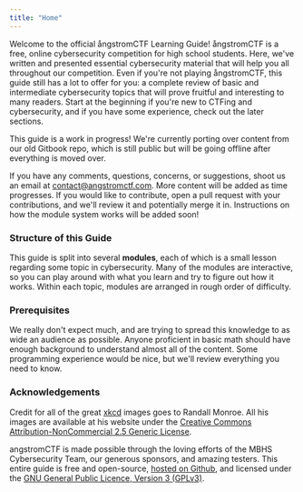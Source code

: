 ```yaml
---
title: "Home"
---
```


Welcome to the official &aring;ngstromCTF Learning Guide! &aring;ngstromCTF is a free, online cybersecurity competition for high school students. Here, we've written and presented essential cybersecurity material that will help you all throughout our competition. Even if you're not playing &aring;ngstromCTF, this guide still has a lot to offer for you: a complete review of basic and intermediate cybersecurity topics that will prove fruitful and interesting to many readers. Start at the beginning if you're new to CTFing and cybersecurity, and if you have some experience, check out the later sections.

This guide is a work in progress! We're currently porting over content from our old Gitbook repo, which is still public but will be going offline after everything is moved over.

If you have any comments, questions, concerns, or suggestions, shoot us an email at <a href="mailto:contact@angstromctf.com">contact@angstromctf.com</a>. More content will be added as time progresses. If you would like to contribute, open a pull request with your contributions, and we'll review it and potentially merge it in. Instructions on how the module system works will be added soon!

### Structure of this Guide

This guide is split into several **modules**, each of which is a small lesson regarding some topic in cybersecurity. Many of the modules are interactive, so you can play around with what you learn and try to figure out how it works. Within each topic, modules are arranged in rough order of difficulty.

### Prerequisites

We really don't expect much, and are trying to spread this knowledge to as wide an audience as possible. Anyone proficient in basic math should have enough background to understand almost all of the content. Some programming experience would be nice, but we'll review everything you need to know.

### Acknowledgements

Credit for all of the great <a href="http://xkcd.org" target="_blank">xkcd</a> images goes to Randall Monroe. All his images are available at his website under the <a href="http://creativecommons.org/licenses/by-nc/2.5/" target="_blank">Creative Commons Attribution-NonCommercial 2.5 Generic License</a>.

angstromCTF is made possible through the loving efforts of the MBHS Cybersecurity Team, our generous sponsors, and amazing testers. This entire guide is free and open-source, <a href="https://github.com/angstromctf/learn">hosted on Github</a>, and licensed under the <a href="https://www.gnu.org/licenses/gpl-3.0.en.html">GNU General Public Licence, Version 3 (GPLv3)</a>.
